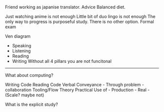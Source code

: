 Friend working as japanise translator.
Advice
Balanced diet.

Just watching anime is not enough
Little bit of duo lingo is not enough
The only way to progress is purposeful study. There is no other option.
Formal exam

Ven diagram
* Speaking
* Listening
* Reading
* Writing
Without all 4 pillars you are not funcitonal

---

What about computing?


Writing Code
Reading Code
Verbal Conveyance - Through problem - collaboration
Tooling/Flow
Theory
Practical
Use of - Production - Real - (Scale? maybe not)

What is the explicit study?
